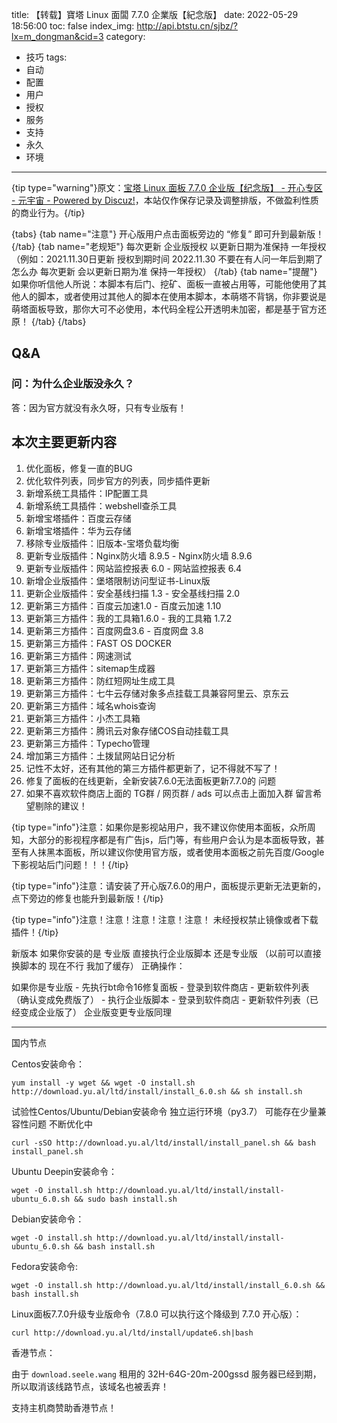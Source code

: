 title: 【转载】寶塔 Linux 面闆 7.7.0 企業版【紀念版】
date: 2022-05-29 18:56:00
toc: false
index_img: http://api.btstu.cn/sjbz/?lx=m_dongman&cid=3
category:
- 技巧
tags:
- 自动
- 配置
- 用户
- 授权
- 服务
- 支持
- 永久
- 环境
---

{tip type="warning"}原文：[宝塔 Linux 面板 7.7.0 企业版【纪念版】 - 开心专区 - 元宇宙 - Powered by Discuz!](https://yu.al/bbs/thread-3-1-1.html)，本站仅作保存记录及调整排版，不做盈利性质的商业行为。{/tip}

{tabs}
{tab name="注意"}
开心版用户点击面板旁边的 “修复” 即可升到最新版！
{/tab}
{tab name="老规矩"}
每次更新 企业版授权 以更新日期为准保持 一年授权 （例如：2021.11.30日更新 授权到期时间  2022.11.30 不要在有人问一年后到期了怎么办 每次更新 会以更新日期为准 保持一年授权）
{/tab}
{tab name="提醒"}
如果你听信他人所说：本脚本有后门、挖矿、面板一直被占用等，可能他使用了其他人的脚本，或者使用过其他人的脚本在使用本脚本，本萌塔不背锅，你非要说是萌塔面板导致，那你大可不必使用，本代码全程公开透明未加密，都是基于官方还原！
{/tab}
{/tabs}

## Q&A

### 问：为什么企业版没永久？

答：因为官方就没有永久呀，只有专业版有！


## 本次主要更新内容

1. 优化面板，修复一直的BUG
2. 优化软件列表，同步官方的列表，同步插件更新
3. 新增系统工具插件：IP配置工具
4. 新增系统工具插件：webshell查杀工具
5. 新增宝塔插件：百度云存储
6. 新增宝塔插件：华为云存储
7. 移除专业版插件：旧版本-宝塔负载均衡
8. 更新专业版插件：Nginx防火墙 8.9.5 - Nginx防火墙 8.9.6
9. 更新专业版插件：网站监控报表 6.0 - 网站监控报表 6.4
10. 新增企业版插件：堡塔限制访问型证书-Linux版
11. 更新企业版插件：安全基线扫描 1.3 - 安全基线扫描 2.0
12. 更新第三方插件：百度云加速1.0 - 百度云加速 1.10
13. 更新第三方插件：我的工具箱1.6.0 - 我的工具箱 1.7.2
14. 更新第三方插件：百度网盘3.6 - 百度网盘 3.8
15. 更新第三方插件：FAST OS DOCKER
16. 更新第三方插件：网速测试
17. 更新第三方插件：sitemap生成器
18. 更新第三方插件：防红短网址生成工具
19. 更新第三方插件：七牛云存储对象多点挂载工具兼容阿里云、京东云
20. 更新第三方插件：域名whois查询
21. 更新第三方插件：小杰工具箱
22. 更新第三方插件：腾讯云对象存储COS自动挂载工具
23. 更新第三方插件：Typecho管理
24. 增加第三方插件：土拨鼠网站日记分析
25. 记性不太好，还有其他的第三方插件都更新了，记不得就不写了！
26. 修复了面板的在线更新，全新安装7.6.0无法面板更新7.7.0的 问题
27. 如果不喜欢软件商店上面的 TG群 / 网页群 / ads 可以点击上面加入群 留言希望剔除的建议！

{tip type="info"}注意：如果你是影视站用户，我不建议你使用本面板，众所周知，大部分的影视程序都是有广告js，后门等，有些用户会认为是本面板导致，甚至有人抹黑本面板，所以建议你使用官方版，或者使用本面板之前先百度/Google下影视站后门问题！！！{/tip}

{tip type="info"}注意：请安装了开心版7.6.0的用户，面板提示更新无法更新的，点下旁边的修复也能升到最新版！{/tip}

{tip type="info"}注意！注意！注意！注意！注意！ 未经授权禁止镜像或者下载插件！{/tip}

新版本 如果你安装的是  专业版 直接执行企业版脚本  还是专业版 （以前可以直接换脚本的 现在不行 我加了缓存）
正确操作：

如果你是专业版 - 先执行bt命令16修复面板 - 登录到软件商店 - 更新软件列表（确认变成免费版了） - 执行企业版脚本 - 登录到软件商店 - 更新软件列表（已经变成企业版了）
企业版变更专业版同理

---

国内节点

Centos安装命令：

```
yum install -y wget && wget -O install.sh http://download.yu.al/ltd/install/install_6.0.sh && sh install.sh
```

试验性Centos/Ubuntu/Debian安装命令 独立运行环境（py3.7） 可能存在少量兼容性问题 不断优化中

```
curl -sSO http://download.yu.al/ltd/install/install_panel.sh && bash install_panel.sh
```

Ubuntu Deepin安装命令：

```
wget -O install.sh http://download.yu.al/ltd/install/install-ubuntu_6.0.sh && sudo bash install.sh
```

Debian安装命令：

```
wget -O install.sh http://download.yu.al/ltd/install/install-ubuntu_6.0.sh && bash install.sh
```

Fedora安装命令:

```
wget -O install.sh http://download.yu.al/ltd/install/install_6.0.sh && bash install.sh
```

Linux面板7.7.0升级专业版命令（7.8.0 可以执行这个降级到 7.7.0 开心版）：
```
curl http://download.yu.al/ltd/install/update6.sh|bash
```

香港节点：

由于 `download.seele.wang` 租用的 32H-64G-20m-200gssd 服务器已经到期，所以取消该线路节点，该域名也被丢弃！

支持主机商赞助香港节点！
